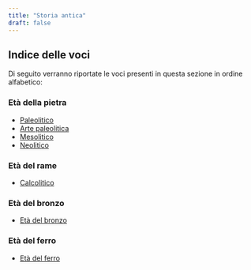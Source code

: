 ```yaml
---
title: "Storia antica"
draft: false
---
```


## Indice delle voci

Di seguito verranno riportate le voci presenti in questa sezione in ordine alfabetico:

### Età della pietra

* [Paleolitico](paleolitico)
* [Arte paleolitica](arte-paleolitica)
* [Mesolitico](mesolitico)
* [Neolitico](neolitico)

### Età del rame

* [Calcolitico](calcolitico)

### Età del bronzo

* [Età del bronzo](età-del-bronzo)

### Età del ferro

* [Età del ferro](età-del-ferro)

<!--

* Antico Egitto
* Assiria
* Camuni
* Cartagine
* Celti
* Civiltà della valle dell'Indo
* Civiltà dell'Egeo
* Civiltà minoica
* Civiltà nuragica
* Codice di Hammurabi
* Colonizzazione greca
* Età del Bronzo
* Età del Ferro
* Età ellenistica
* Etruschi
* Fenici
* Galli
* Grecia antica
* Guerre persiane
* Guerre puniche
* Guerre sannitiche
* Invasioni barbariche
* Italia preromana
* Ittiti
* Magna Grecia
* Mesopotamia
* Micene
* Persia
* Regni ellenistici
* Regno di Babilonia
* Regno Magadha
* Roma imperiale
* Roma monarchica
* Roma repubblicana
* Sparta
* Sumeri
* Triumvirato

-->